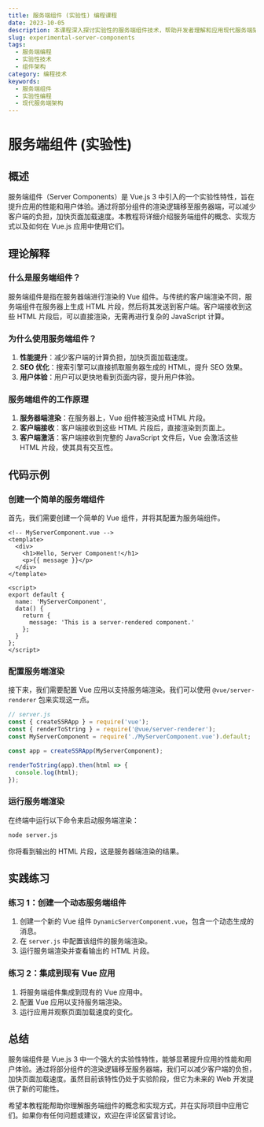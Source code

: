 ```yaml
---
title: 服务端组件 (实验性) 编程课程
date: 2023-10-05
description: 本课程深入探讨实验性的服务端组件技术，帮助开发者理解和应用现代服务端架构中的前沿概念。
slug: experimental-server-components
tags:
  - 服务端编程
  - 实验性技术
  - 组件架构
category: 编程技术
keywords:
  - 服务端组件
  - 实验性编程
  - 现代服务端架构
---
```


# 服务端组件 (实验性)

## 概述

服务端组件（Server Components）是 Vue.js 3 中引入的一个实验性特性，旨在提升应用的性能和用户体验。通过将部分组件的渲染逻辑移至服务器端，可以减少客户端的负担，加快页面加载速度。本教程将详细介绍服务端组件的概念、实现方式以及如何在 Vue.js 应用中使用它们。

## 理论解释

### 什么是服务端组件？

服务端组件是指在服务器端进行渲染的 Vue 组件。与传统的客户端渲染不同，服务端组件在服务器上生成 HTML 片段，然后将其发送到客户端。客户端接收到这些 HTML 片段后，可以直接渲染，无需再进行复杂的 JavaScript 计算。

### 为什么使用服务端组件？

1. **性能提升**：减少客户端的计算负担，加快页面加载速度。
2. **SEO 优化**：搜索引擎可以直接抓取服务器生成的 HTML，提升 SEO 效果。
3. **用户体验**：用户可以更快地看到页面内容，提升用户体验。

### 服务端组件的工作原理

1. **服务器端渲染**：在服务器上，Vue 组件被渲染成 HTML 片段。
2. **客户端接收**：客户端接收到这些 HTML 片段后，直接渲染到页面上。
3. **客户端激活**：客户端接收到完整的 JavaScript 文件后，Vue 会激活这些 HTML 片段，使其具有交互性。

## 代码示例

### 创建一个简单的服务端组件

首先，我们需要创建一个简单的 Vue 组件，并将其配置为服务端组件。

```vue
<!-- MyServerComponent.vue -->
<template>
  <div>
    <h1>Hello, Server Component!</h1>
    <p>{{ message }}</p>
  </div>
</template>

<script>
export default {
  name: 'MyServerComponent',
  data() {
    return {
      message: 'This is a server-rendered component.'
    };
  }
};
</script>
```

### 配置服务端渲染

接下来，我们需要配置 Vue 应用以支持服务端渲染。我们可以使用 `@vue/server-renderer` 包来实现这一点。

```javascript
// server.js
const { createSSRApp } = require('vue');
const { renderToString } = require('@vue/server-renderer');
const MyServerComponent = require('./MyServerComponent.vue').default;

const app = createSSRApp(MyServerComponent);

renderToString(app).then(html => {
  console.log(html);
});
```

### 运行服务端渲染

在终端中运行以下命令来启动服务端渲染：

```bash
node server.js
```

你将看到输出的 HTML 片段，这是服务器端渲染的结果。

## 实践练习

### 练习 1：创建一个动态服务端组件

1. 创建一个新的 Vue 组件 `DynamicServerComponent.vue`，包含一个动态生成的消息。
2. 在 `server.js` 中配置该组件的服务端渲染。
3. 运行服务端渲染并查看输出的 HTML 片段。

### 练习 2：集成到现有 Vue 应用

1. 将服务端组件集成到现有的 Vue 应用中。
2. 配置 Vue 应用以支持服务端渲染。
3. 运行应用并观察页面加载速度的变化。

## 总结

服务端组件是 Vue.js 3 中一个强大的实验性特性，能够显著提升应用的性能和用户体验。通过将部分组件的渲染逻辑移至服务器端，我们可以减少客户端的负担，加快页面加载速度。虽然目前该特性仍处于实验阶段，但它为未来的 Web 开发提供了新的可能性。

希望本教程能帮助你理解服务端组件的概念和实现方式，并在实际项目中应用它们。如果你有任何问题或建议，欢迎在评论区留言讨论。